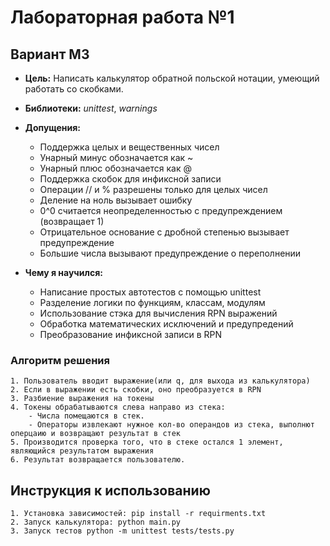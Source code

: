 # Лабораторная работа №1
## Вариант M3


* **Цель:** Написать калькулятор обратной польской нотации, умеющий работать со скобками.
* **Библиотеки:** *unittest*, *warnings*

* **Допущения:**
    - Поддержка целых и вещественных чисел
    - Унарный минус обозначается как ~
    - Унарный плюс обозначается как @
    - Поддержка скобок для инфиксной записи
    - Операции // и % разрешены только для целых чисел
    - Деление на ноль вызывает ошибку
    - 0^0 считается неопределенностью с предупреждением (возвращает 1)
    - Отрицательное основание с дробной степенью вызывает предупреждение
    - Большие числа вызывают предупреждение о переполнении

* **Чему я научился:**
    - Написание простых автотестов с помощью unittest
    - Разделение логики по функциям, классам, модулям
    - Использование стэка для вычисления RPN выражений
    - Обработка математических исключений и предупредений
    - Преобразование инфиксной записи в RPN

### Алгоритм решения
    1. Пользователь вводит выражение(или q, для выхода из калькулятора)
    2. Если в выражении есть скобки, оно преобразуется в RPN
    3. Разбиение выражения на токены
    4. Токены обрабатываются слева направо из стека:
        - Числа помещаются в стек.
        - Операторы извлекают нужное кол-во операндов из стека, выполнют оперцаию и возвращают результат в стек
    5. Производится проверка того, что в стеке остался 1 элемент, являющийся результатом выражения
    6. Результат возвращается пользователю.


## Инструкция к использованию
    1. Установка зависимостей: pip install -r requirments.txt
    2. Запуск калькулятора: python main.py
    3. Запуск тестов python -m unittest tests/tests.py
